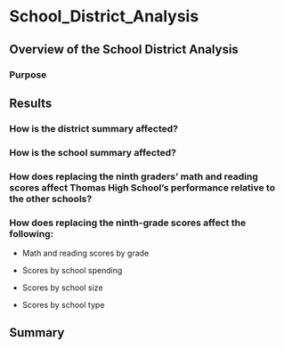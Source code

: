 # School_District_Analysis

## Overview of the School District Analysis

### Purpose

## Results

### How is the district summary affected?

### How is the school summary affected?

### How does replacing the ninth graders’ math and reading scores affect Thomas High School’s performance relative to the other schools?

### How does replacing the ninth-grade scores affect the following:
- Math and reading scores by grade

- Scores by school spending

- Scores by school size

- Scores by school type

## Summary
